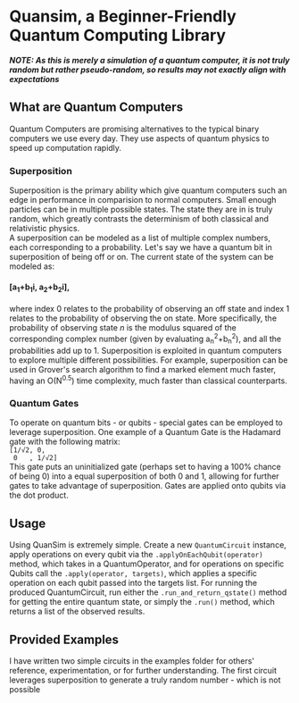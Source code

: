 # Quansim, a Beginner-Friendly Quantum Computing Library

***NOTE: As this is merely a simulation of a quantum computer, it is not truly random but rather pseudo-random, so results may not exactly align with expectations*** 
## What are Quantum Computers
Quantum Computers are promising alternatives to the typical binary computers we use every day.
They use aspects of quantum physics to speed up computation rapidly.
### Superposition
Superposition is the primary ability which give quantum computers such an edge in performance in comparision to normal computers.
Small enough particles can be in multiple possible states. The state they are in is truly random, which greatly contrasts the determinism of
both classical and relativistic physics.  
A superposition can be modeled as a list of multiple complex numbers, each corresponding to a probability.
Let's say we have a quantum bit in superposition of being off or on. The current state of the system can be modeled as:  
#### [a<sub>1</sub>+b<sub>1</sub>i, a<sub>2</sub>+b<sub>2</sub>i],  
where index 0 relates to the probability of observing an off state and index 1 relates to the probability of observing the on state.
More specifically, the probability of observing state *n* is the modulus squared of the corresponding complex number
(given by evaluating a<sub>n</sub><sup>2</sup>+b<sub>n</sub><sup>2</sup>), and all the probabilities add up to 1.
Superposition is exploited in quantum computers to explore multiple different possibilities. For example, superposition can be used in Grover's
search algorithm to find a marked element much faster, having an O(N<sup>0.5</sup>) time complexity, much faster than classical counterparts.

### Quantum Gates
To operate on quantum bits - or qubits - special gates can be employed to leverage superposition. One example of a Quantum Gate is the Hadamard gate with the following matrix:  
`[1/√2, 0,   `      
` 0   , 1/√2]`  
 This gate puts an uninitialized gate (perhaps set to having a 100% chance of being 0) into a equal superposition of both 0 and 1, allowing for further gates to take advantage of superposition. Gates are applied onto qubits via the dot product.

## Usage
Using QuanSim is extremely simple. Create a new `QuantumCircuit` instance, apply operations on every qubit via the `.applyOnEachQubit(operator)` method, which takes in a QuantumOperator, and for operations on specific Qubits call the `.apply(operator, targets)`, which applies a specific operation on each qubit passed into the targets list. 
For running the produced QuantumCircuit, run either the `.run_and_return_qstate()` method for getting the entire quantum state, or simply the `.run()` method, which returns a list of the observed results. 

## Provided Examples
I have written two simple circuits in the examples folder for others' reference, experimentation, or for further understanding. The first circuit leverages superposition to generate a truly random number - which is not possible 
